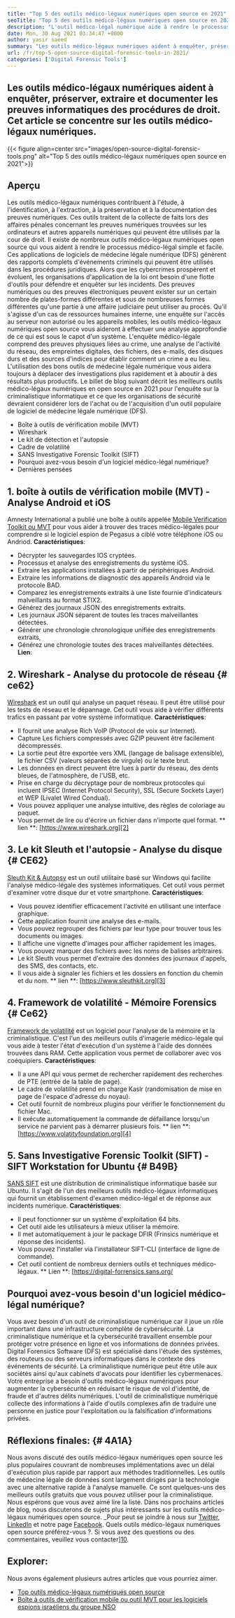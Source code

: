```yaml
---
title: "Top 5 des outils médico-légaux numériques open source en 2021" 
seoTitle: "Top 5 des outils médico-légaux numériques open source en 2021" 
description: "L'outil médico-légal numérique aide à rendre le processus médico-légal numérique simple et facile pour les procédures juridiques. Cet article répertorie les outils médico-légaux numériques open source." 
date: Mon, 30 Aug 2021 03:34:47 +0000
author: yasir saeed
summary: "Les outils médico-légaux numériques aident à enquêter, préserver, extraire et documenter les preuves informatiques des procédures de droit. Cet article se concentre sur les outils médico-légaux numériques." 
url: /fr/top-5-open-source-digital-forensic-tools-in-2021/
categories: ['Digital Forensic Tools']
---
```


## Les outils médico-légaux numériques aident à enquêter, préserver, extraire et documenter les preuves informatiques des procédures de droit. Cet article se concentre sur les outils médico-légaux numériques.

{{< figure align=center src="images/open-source-digital-forensic-tools.png" alt="Top 5 des outils médico-légaux numériques open source en 2021">}}


## **Aperçu**
Les outils médico-légaux numériques contribuent à l'étude, à l'identification, à l'extraction, à la préservation et à la documentation des preuves numériques. Ces outils traitent de la collecte de faits lors des affaires pénales concernant les preuves numériques trouvées sur les ordinateurs et autres appareils numériques qui peuvent être utilisés par la cour de droit. Il existe de nombreux outils médico-légaux numériques open source qui vous aident à rendre le processus médico-légal simple et facile. Ces applications de logiciels de médecine légale numérique (DFS) génèrent des rapports complets d'événements criminels qui peuvent être utilisés dans les procédures juridiques. Alors que les cybercrimes prospèrent et évoluent, les organisations d'application de la loi ont besoin d'une flotte d'outils pour défendre et enquêter sur les incidents.
Des preuves numériques ou des preuves électroniques peuvent exister sur un certain nombre de plates-formes différentes et sous de nombreuses formes différentes qu'une partie à une affaire judiciaire peut utiliser au procès. Qu'il s'agisse d'un cas de ressources humaines interne, une enquête sur l'accès au serveur non autorisé ou les appareils mobiles, les outils médico-légaux numériques open source vous aideront à effectuer une analyse approfondie de ce qui est sous le capot d'un système. L'enquête médico-légale comprend des preuves physiques liées au crime, une analyse de l'activité du réseau, des empreintes digitales, des fichiers, des e-mails, des disques durs et des sources d'indices pour établir comment un crime a eu lieu. L'utilisation des bons outils de médecine légale numérique vous aidera toujours à déplacer des investigations plus rapidement et à aboutir à des résultats plus productifs.
Le billet de blog suivant décrit les meilleurs outils médico-légaux numériques en open source en 2021 pour l'enquête sur la criminalistique informatique et ce que les organisations de sécurité devraient considérer lors de l'achat ou de l'acquisition d'un outil populaire de logiciel de médecine légale numérique (DFS).
  * Boîte à outils de vérification mobile (MVT)
  * Wireshark
  * Le kit de détection et l'autopsie
  * Cadre de volatilité
  * SANS Investigative Forensic Toolkit (SIFT)
  * Pourquoi avez-vous besoin d'un logiciel médico-légal numérique?
  * Dernières pensées

## 1. boîte à outils de vérification mobile (MVT) - Analyse Android et iOS
Amnesty International a publié une boîte à outils appelée [Mobile Verification Toolkit ou MVT][1] pour vous aider à trouver des traces médico-légales pour comprendre si le logiciel espion de Pegasus a ciblé votre téléphone iOS ou Andriod.
**Caractéristiques**:
  * Décrypter les sauvegardes IOS cryptées.
  * Processus et analyse des enregistrements du système iOS.
  * Extraire les applications installées à partir de périphériques Android.
  * Extraire les informations de diagnostic des appareils Android via le protocole BAD.
  * Comparez les enregistrements extraits à une liste fournie d'indicateurs malveillants au format STIX2.
  * Générez des journaux JSON des enregistrements extraits.
  * Les journaux JSON séparent de toutes les traces malveillantes détectées.
  * Générer une chronologie chronologique unifiée des enregistrements extraits,
  * Générez une chronologie toutes des traces malveillantes détectées.
**Lien**:

## 2. Wireshark - Analyse du protocole de réseau {# ce62}
[Wireshark][2] est un outil qui analyse un paquet réseau. Il peut être utilisé pour les tests de réseau et le dépannage. Cet outil vous aide à vérifier différents trafics en passant par votre système informatique.
**Caractéristiques**:
  * Il fournit une analyse Rich VoIP (Protocol de voix sur Internet).
  * Capture Les fichiers compressés avec GZIP peuvent être facilement décompressés.
  * La sortie peut être exportée vers XML (langage de balisage extensible), le fichier CSV (valeurs séparées de virgule) ou le texte brut.
  * Les données en direct peuvent être lues à partir du réseau, des dents bleues, de l'atmosphère, de l'USB, etc.
  * Prise en charge du décryptage pour de nombreux protocoles qui incluent IPSEC (Internet Protocol Security), SSL (Secure Sockets Layer) et WEP (Livalet Wired Condual).
  * Vous pouvez appliquer une analyse intuitive, des règles de coloriage au paquet.
  * Vous permet de lire ou d'écrire un fichier dans n'importe quel format.
** lien **: [https://www.wireshark.org][2]

## 3. Le kit Sleuth et l'autopsie - Analyse du disque {# CE62}
[Sleuth Kit & Autopsy][3] est un outil utilitaire basé sur Windows qui facilite l'analyse médico-légale des systèmes informatiques. Cet outil vous permet d'examiner votre disque dur et votre smartphone.
**Caractéristiques**:
  * Vous pouvez identifier efficacement l'activité en utilisant une interface graphique.
  * Cette application fournit une analyse des e-mails.
  * Vous pouvez regrouper des fichiers par leur type pour trouver tous les documents ou images.
  * Il affiche une vignette d'images pour afficher rapidement les images.
  * Vous pouvez marquer des fichiers avec les noms de balises arbitraires.
  * Le kit Sleuth vous permet d'extraire des données des journaux d'appels, des SMS, des contacts, etc.
  * Il vous aide à signaler les fichiers et les dossiers en fonction du chemin et du nom.
** lien **: [https://www.sleuthkit.org][3]

## 4. Framework de volatilité - Mémoire Forensics {# Ce62}
[Framework de volatilité][4] est un logiciel pour l'analyse de la mémoire et la criminalistique. C'est l'un des meilleurs outils d'imagerie médico-légale qui vous aide à tester l'état d'exécution d'un système à l'aide des données trouvées dans RAM. Cette application vous permet de collaborer avec vos coéquipiers.
**Caractéristiques**:
  * Il a une API qui vous permet de rechercher rapidement des recherches de PTE (entrée de la table de page).
  * Le cadre de volatilité prend en charge Kaslr (randomisation de mise en page de l'espace d'adresse du noyau).
  * Cet outil fournit de nombreux plugins pour vérifier le fonctionnement du fichier Mac.
  * Il exécute automatiquement la commande de défaillance lorsqu'un service ne parvient pas à démarrer plusieurs fois.
** lien **: [https://www.volatityfoundation.org][4]

## 5. Sans Investigative Forensic Toolkit (SIFT) - SIFT Workstation for Ubuntu {# B49B}
[SANS SIFT][5] est une distribution de criminalistique informatique basée sur Ubuntu. Il s'agit de l'un des meilleurs outils médico-légaux informatiques qui fournit un établissement d'examen médico-légal et de réponse aux incidents numérique.
**Caractéristiques**:
  * Il peut fonctionner sur un système d'exploitation 64 bits.
  * Cet outil aide les utilisateurs à mieux utiliser la mémoire.
  * Il met automatiquement à jour le package DFIR (Frinsics numérique et réponse des incidents).
  * Vous pouvez l'installer via l'installateur SIFT-CLI (interface de ligne de commande).
  * Cet outil contient de nombreux derniers outils et techniques médico-légaux.
** Lien **: [https://digital-forrensics.sans.org/

## Pourquoi avez-vous besoin d'un logiciel médico-légal numérique?
Vous avez besoin d'un outil de criminalistique numérique car il joue un rôle important dans une infrastructure complète de cybersécurité. La criminalistique numérique et la cybersécurité travaillent ensemble pour protéger votre présence en ligne et vos informations de données privées. Digital Forensics Software (DFS) est spécialisé dans l'étude des systèmes, des routeurs ou des serveurs informatiques dans le contexte des événements de sécurité.
La criminalistique numérique peut être utile aux sociétés ainsi qu'aux cabinets d'avocats pour identifier les cybermenaces. Votre entreprise a besoin d'outils médico-légaux numériques pour augmenter la cybersécurité en réduisant le risque de vol d'identité, de fraude et d'autres délits numériques. L'outil de criminalistique numérique collecte des informations à l'aide d'outils complexes afin de traduire une personne en justice pour l'exploitation ou la falsification d'informations privées.

## Réflexions finales: {# 4A1A}
Nous avons discuté des outils médico-légaux numériques open source les plus populaires couvrant de nombreuses implémentations avec un délai d'exécution plus rapide par rapport aux méthodes traditionnelles. Les outils de médecine légale de données sont largement dirigés par la technologie avec une alternative rapide à l'analyse manuelle. Ce sont quelques-uns des meilleurs outils gratuits que vous pouvez utiliser pour la criminalistique. Nous espérons que vous avez aimé lire la liste. Dans nos prochains articles de blog, nous discuterons de sujets plus intéressants sur les outils médico-légaux numériques open source.
_Pour peut se joindre à nous sur [Twitter][7], [LinkedIn][8] et notre page [Facebook][9]. Quels outils médico-légaux numériques open source préférez-vous ?. Si vous avez des questions ou des commentaires, veuillez vous contacter][10].

## Explorer:
Nous avons également plusieurs autres articles que vous pourriez aimer.
  * [Top outils médico-légaux numériques open source][11]
  * [Boîte à outils de vérification mobile ou outil MVT pour les logiciels espions israéliens du groupe NSO][1]

  
[1]: https://products.containerize.com/digital-forensic-software/mvt/
[2]: https://www.wireshark.org/
[3]: https://www.sleuthkit.org/
[4]: https://www.volatilityfoundation.org/
[5]: https://www.sans.org/tools/sift-workstation/
[6]: https://digital-forensics.sans.org/community/downloads/
[7]: https://twitter.com/containerize_co
[8]: https://www.linkedin.com/company/containerize/
[9]: http://facebook.com/containerize
[10]: mailto:yasir.saeed@aspose.com
[11]: https://products.containerize.com/digital-forensic-software/
